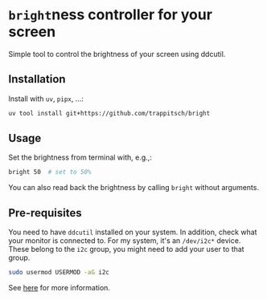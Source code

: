 # `bright`ness controller for your screen

Simple tool to control the brightness of your screen using ddcutil.

## Installation

Install with `uv`, `pipx`, ...:

```bash
uv tool install git+https://github.com/trappitsch/bright
```

## Usage

Set the brightness from terminal with, e.g.,:

```bash
bright 50  # set to 50%
```

You can also read back the brightness by calling `bright` without arguments.

## Pre-requisites

You need to have `ddcutil` installed on your system. 
In addition, check what your monitor is connected to.
For my system, it's an `/dev/i2c*` device.
These belong to the `i2c` group, you might need to add your user to that group.

```bash
sudo usermod USERMOD -aG i2c
```

See [here](https://github.com/daitj/gnome-display-brightness-ddcutil/blob/master/README.md#setup-ddcutil)
for more information.

